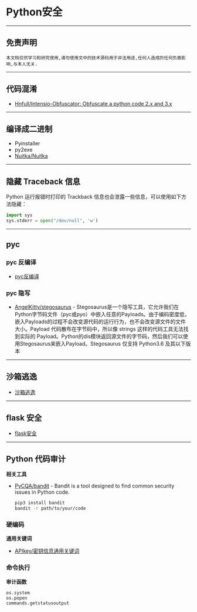 # Python安全

---

## 免责声明

`本文档仅供学习和研究使用,请勿使用文中的技术源码用于非法用途,任何人造成的任何负面影响,与本人无关.`

---

## 代码混淆

- [Hnfull/Intensio-Obfuscator: Obfuscate a python code 2.x and 3.x](https://github.com/Hnfull/Intensio-Obfuscator)

---

## 编译成二进制

- Pyinstaller
- py2exe
- [Nuitka/Nuitka](https://github.com/Nuitka/Nuitka)

---

## 隐藏 Traceback 信息

Python 运行报错时打印的 Trackback 信息也会泄露一些信息，可以使用如下方法隐藏：
```py
import sys
sys.stderr = open("/dev/null", 'w')
```

---

## pyc

### pyc 反编译

- [pyc反编译](./Python安全/pyc反编译.md)

### pyc 隐写

- [AngelKitty/stegosaurus](https://github.com/AngelKitty/stegosaurus) - Stegosaurus是一个隐写工具，它允许我们在Python字节码文件（pyc或pyo）中嵌入任意的Payloads。由于编码密度低，嵌入Payloads的过程不会改变源代码的运行行为，也不会改变源文件的文件大小。Payload 代码散布在字节码中，所以像 strings 这样的代码工具无法找到实际的 Payload。Python的dis模块返回源文件的字节码，然后我们可以使用Stegosaurus来嵌入Payload。Stegosaurus 仅支持 Python3.6 及其以下版本

---

## 沙箱逃逸

- [沙箱逃逸](./Python安全/沙箱逃逸.md)

---

## flask 安全

- [flask安全](./Python安全/flask安全.md)

---

## Python 代码审计

**相关工具**
- [PyCQA/bandit](https://github.com/PyCQA/bandit) - Bandit is a tool designed to find common security issues in Python code.
    ```bash
    pip3 install bandit
    bandit -r path/to/your/code
    ```

### 硬编码

**通用关键词**
- [APIkey/密钥信息通用关键词](../信息收集/信息收集.md#通用关键词)

### 命令执行

**审计函数**
```
os.system
os.popen
commands.getstatusoutput
```
